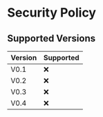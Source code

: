 # Security Policy

## Supported Versions

| Version | Supported          |
| ------- | ------------------ |
| V0.1   | :x: |
| V0.2   | :x: |
| V0.3   | :x: |
| V0.4   | :x: |

<!-- ## Reporting a Vulnerability

Use this section to tell people how to report a vulnerability.

Tell them where to go, how often they can expect to get an update on a
reported vulnerability, what to expect if the vulnerability is accepted or
declined, etc. --->
